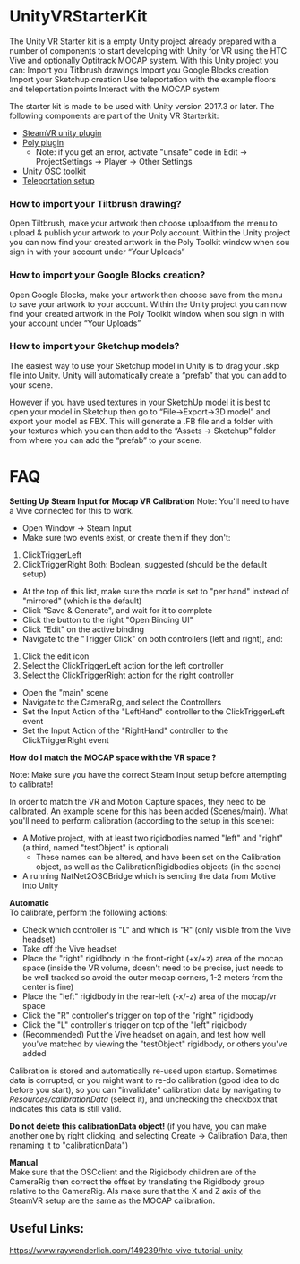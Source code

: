 # UnityVRStarterKit

The Unity VR Starter kit is a empty Unity project already prepared with a number of components to start developing with Unity for VR using the HTC Vive and optionally Optitrack MOCAP system. With this Unity project you can:
Import you Titlbrush drawings
Import you Google Blocks creation
Import your Sketchup creation
Use teleportation with the example floors and teleportation points
Interact with the MOCAP system

The starter kit is made to be used with Unity version 2017.3 or later.
The following components are part of the Unity VR Starterkit:

* [SteamVR unity plugin](https://assetstore.unity.com/packages/templates/systems/steamvr-plugin-32647)
* [Poly plugin](https://developers.google.com/poly/develop/unity)
  * Note: if you get an error, activate "unsafe" code in Edit -> ProjectSettings -> Player -> Other Settings
* [Unity OSC toolkit](https://github.com/hku-ect/UnityOSCToolkit)
* [Teleportation setup](https://unity3d.college/2017/05/16/steamvr-locomotion-teleportation-movement/)

### How to import your Tiltbrush drawing?
Open Tiltbrush, make your artwork then choose uploadfrom the menu to upload & publish your artwork to your Poly account. Within the Unity project you can now find your created artwork in the Poly Toolkit window when sou sign in with your account under “Your Uploads”

### How to import your Google Blocks creation?
Open Google Blocks, make your artwork then choose save from the menu to save your artwork to your account. Within the Unity project you can now find your created artwork in the Poly Toolkit window when sou sign in with your account under “Your Uploads”

### How to import your Sketchup models?
The easiest way to use your Sketchup model in Unity is to drag your .skp file into Unity. Unity will automatically create a “prefab” that you can add to your scene.

However if you have used textures in your SketchUp model it is best to open your model in Sketchup then go to “File->Export->3D model” and export your model as FBX. 
This will generate a .FB file and a folder with your textures which you can then add to the “Assets -> Sketchup” folder from where you can add the “prefab” to your scene.


# FAQ

**Setting Up Steam Input for Mocap VR Calibration**
Note: You'll need to have a Vive connected for this to work.

* Open Window -> Steam Input
 * Make sure two events exist, or create them if they don't:
  1. ClickTriggerLeft
  2. ClickTriggerRight
  Both: Boolean, suggested (should be the default setup)
 * At the top of this list, make sure the mode is set to "per hand" instead of "mirrored" (which is the default)
 * Click "Save & Generate", and wait for it to complete
 * Click the button to the right "Open Binding UI"
 * Click "Edit" on the active binding
 * Navigate to the "Trigger Click" on both controllers (left and right), and:
  1. Click the edit icon
  2. Select the ClickTriggerLeft action for the left controller
  3. Select the ClickTriggerRight action for the right controller

* Open the "main" scene
 * Navigate to the CameraRig, and select the Controllers
 * Set the Input Action of the "LeftHand" controller to the ClickTriggerLeft event
 * Set the Input Action of the "RightHand" controller to the ClickTriggerRight event

**How do I match the MOCAP space with the VR space ?**

Note: Make sure you have the correct Steam Input setup before attempting to calibrate!

In order to match the VR and Motion Capture spaces, they need to be calibrated. An example scene for this has been added (Scenes/main). What you'll need to perform calibration (according to the setup in this scene):
  - A Motive project, with at least two rigidbodies named "left" and "right" (a third, named "testObject" is optional)
    - These names can be altered, and have been set on the Calibration object, as well as the CalibrationRigidbodies objects (in the scene)
  - A running NatNet2OSCBridge which is sending the data from Motive into Unity

<b>Automatic</b><br>
To calibrate, perform the following actions:
  - Check which controller is "L" and which is "R" (only visible from the Vive headset)
  - Take off the Vive headset
  - Place the "right" rigidbody in the front-right (+x/+z) area of the mocap space (inside the VR volume, doesn't need to be precise, just needs to be well tracked so avoid the outer mocap corners, 1-2 meters from the center is fine)
  - Place the "left" rigidbody in the rear-left (-x/-z) area of the mocap/vr space
  - Click the "R" controller's trigger on top of the "right" rigidbody
  - Click the "L" controller's trigger on top of the "left" rigidbody
  - (Recommended) Put the Vive headset on again, and test how well you've matched by viewing the "testObject" rigidbody, or others you've added

Calibration is stored and automatically re-used upon startup. Sometimes data is corrupted, or you might want to re-do calibration (good idea to do before you start), so you can "invalidate" calibration data by navigating to <i>Resources/calibrationData</i> (select it), and unchecking the checkbox that indicates this data is still valid.

<b>Do not delete this calibrationData object!</b> (if you have, you can make another one by right clicking, and selecting Create -> Calibration Data, then renaming it to "calibrationData")

<b>Manual</b><br>
Make sure that the OSCclient and the Rigidbody children are of the CameraRig then correct the offset by translating the Rigidbody group relative to the CameraRig. Als make sure that the X and Z axis of the SteamVR setup are the same as the MOCAP calibration.


## Useful Links:
https://www.raywenderlich.com/149239/htc-vive-tutorial-unity
